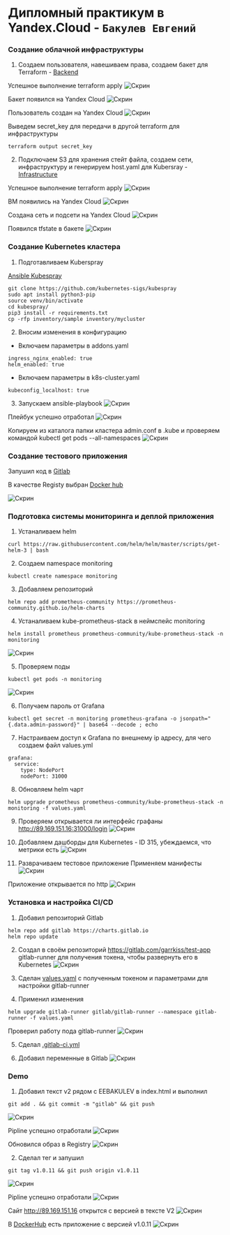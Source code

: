 # Дипломный практикум в Yandex.Cloud - `Бакулев Евгений`

### Создание облачной инфраструктуры

1. Создаем пользователя, навешиваем права, создаем бакет для Terraform - [Backend](https://github.com/garrkiss/diplom/tree/main/terraform/backend)

Успешное выполнение terraform apply
![Скрин](https://github.com/garrkiss/diplom/blob/main/img/backend/1.png)

Бакет появился на Yandex Cloud
![Скрин](https://github.com/garrkiss/diplom/blob/main/img/backend/2.png)

Пользователь создан на Yandex Cloud
![Скрин](https://github.com/garrkiss/diplom/blob/main/img/backend/3.png)

Выведем secret_key для передачи в другой terraform для инфраструктуры
```
terraform output secret_key
```

2. Подключаем S3 для хранения стейт файла, создаем сети, инфраструктуру и генерируем host.yaml для Kubersray - [Infrastructure](https://github.com/garrkiss/diplom/tree/main/terraform/infrastructure)

Успешное выполнение terraform apply
![Скрин](https://github.com/garrkiss/diplom/blob/main/img/infrastructure/1.png)

ВМ появились на Yandex Cloud
![Скрин](https://github.com/garrkiss/diplom/blob/main/img/infrastructure/2.png)

Создана сеть и подсети на Yandex Cloud
![Скрин](https://github.com/garrkiss/diplom/blob/main/img/infrastructure/3.png)

Появился tfstate в бакете
![Скрин](https://github.com/garrkiss/diplom/blob/main/img/infrastructure/4.png)


### Создание Kubernetes кластера

1. Подготавливаем Kuberspray

[Ansible Kubespray](https://github.com/garrkiss/diplom/tree/main/ansible)

```
git clone https://github.com/kubernetes-sigs/kubespray
sudo apt install python3-pip
source venv/bin/activate
cd kubespray/
pip3 install -r requirements.txt
cp -rfp inventory/sample inventory/mycluster
```
2. Вносим изменения в конфигурацию
   
- Включаем параметры в addons.yaml
```  
ingress_nginx_enabled: true
helm_enabled: true
````
- Включаем параметры в k8s-cluster.yaml
````
kubeconfig_localhost: true
````

3. Запускаем ansible-playbook
![Скрин](https://github.com/garrkiss/diplom/blob/main/img/kuberspray/1.png)

Плейбук успешно отработал
![Скрин](https://github.com/garrkiss/diplom/blob/main/img/kuberspray/2.png)

Копируем из каталога папки кластера admin.conf в .kube и проверяем командой kubectl get pods --all-namespaces
![Скрин](https://github.com/garrkiss/diplom/blob/main/img/kuberspray/3.png)


### Создание тестового приложения

Запушил код в [Gitlab](https://gitlab.com/garrkiss/test-app)

В качестве Registy выбран [Docker hub](https://hub.docker.com/repository/docker/garrkiss/test-app)

![Скрин](https://github.com/garrkiss/diplom/blob/main/img/test-app/1.png)


### Подготовка cистемы мониторинга и деплой приложения

1. Устаналиваем helm
```
curl https://raw.githubusercontent.com/helm/helm/master/scripts/get-helm-3 | bash
```
2. Создаем namespace monitoring
```
kubectl create namespace monitoring
```
3. Добавляем репозиторий
```
helm repo add prometheus-community https://prometheus-community.github.io/helm-charts
```
4. Устаналиваем kube-prometheus-stack в неймспейс monitoring
```
helm install prometheus prometheus-community/kube-prometheus-stack -n monitoring
```
![Скрин](https://github.com/garrkiss/diplom/blob/main/img/monitoring/1.png)

5. Проверяем поды
```
kubectl get pods -n monitoring
```
![Скрин](https://github.com/garrkiss/diplom/blob/main/img/monitoring/2.png)

6. Получаем пароль от Grafana
```
kubectl get secret -n monitoring prometheus-grafana -o jsonpath="{.data.admin-password}" | base64 --decode ; echo
```

7. Настраиваем доступ к Grafana по внешнему ip адресу, для чего создаем файл values.yml
```
grafana:
  service:
    type: NodePort
    nodePort: 31000
```
8. Обновляем helm чарт
```
helm upgrade prometheus prometheus-community/kube-prometheus-stack -n monitoring -f values.yaml
```
9. Проверяем открывается ли интерфейс графаны http://89.169.151.16:31000/login
![Скрин](https://github.com/garrkiss/diplom/blob/main/img/monitoring/3.png)

10. Добавляем дашборды для Kubernetes - ID 315, убеждаемся, что метрики есть
![Скрин](https://github.com/garrkiss/diplom/blob/main/img/monitoring/4.png)

11. Разврачиваем тестовое приложение
Применяем манифесты
![Скрин](https://github.com/garrkiss/diplom/blob/main/img/test-app/2.png)

Приложение открывается по http
![Скрин](https://github.com/garrkiss/diplom/blob/main/img/test-app/3.png)

### Установка и настройка CI/CD

1. Добавил репозиторий Gitlab
```
helm repo add gitlab https://charts.gitlab.io
helm repo update
```

2. Создал в своём репозиторий https://gitlab.com/garrkiss/test-app gitlab-runner для получения токена, чтобы развернуть его в Kubernetes
![Скрин](https://github.com/garrkiss/diplom/blob/main/img/cicd/111.png)

3. Сделан [values.yaml](https://github.com/garrkiss/diplom/blob/main/cicd/values.yaml) с полученным токеном и параметрами для настройки gitlab-runner

4. Применил изменения
```
helm upgrade gitlab-runner gitlab/gitlab-runner --namespace gitlab-runner -f values.yaml
```
Проверил работу пода gitlab-runner
![Скрин](https://github.com/garrkiss/diplom/blob/main/img/cicd/image.png)

5. Cделал [.gitlab-ci.yml ](https://github.com/garrkiss/diplom/blob/main/cicd/.gitlab-ci.yaml) 

6. Добавил переменные в Gitlab
![Скрин](https://github.com/garrkiss/diplom/blob/main/img/cicd/12.png)

### Demo
1. Добавил текст v2 рядом с EEBAKULEV в index.html и выполнил
```
git add . && git commit -m "gitlab" && git push
```
![Скрин](https://github.com/garrkiss/diplom/blob/main/img/cicd/1111.png)

Pipline успешно отработали
![Скрин](https://github.com/garrkiss/diplom/blob/main/img/cicd/1.png)

Обновился образ в Registry
![Скрин](https://github.com/garrkiss/diplom/blob/main/img/cicd/2.png)

2. Сделал тег и запушил
```
git tag v1.0.11 && git push origin v1.0.11 
```
![Скрин](https://github.com/garrkiss/diplom/blob/main/img/cicd/3.png)

Pipline успешно отработали
![Скрин](https://github.com/garrkiss/diplom/blob/main/img/cicd/4.png)

Сайт http://89.169.151.16 открытся с версией в тексте V2
![Скрин](https://github.com/garrkiss/diplom/blob/main/img/cicd/6.png)

В [DockerHub](https://hub.docker.com/repository/docker/garrkiss/test-app/tags) есть приложение с версией v1.0.11
![Скрин](https://github.com/garrkiss/diplom/blob/main/img/cicd/656.png)